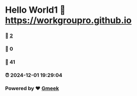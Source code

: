 # Hello World1  :link: https://workgroupro.github.io 
### :page_facing_up: [2](https://workgroupro.github.io/tag.html) 
### :speech_balloon: 0 
### :hibiscus: 41 
### :alarm_clock: 2024-12-01 19:29:04 
### Powered by :heart: [Gmeek](https://github.com/Meekdai/Gmeek)
